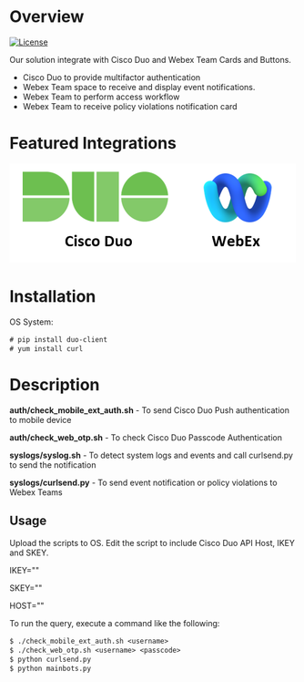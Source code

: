 # Overview
[![License](https://img.shields.io/badge/License-View%20License-orange)](http://www.glocomp.com/)

Our solution integrate with Cisco Duo and Webex Team Cards and Buttons.

- Cisco Duo to provide multifactor authentication
- Webex Team space to receive and display event notifications.
- Webex Team to perform access workflow
- Webex Team to receive policy violations notification card

# Featured Integrations
![integration](https://github.com/glocomp-cisco-2021/secureki/blob/main/docs/integration.png)

# Installation

OS System:
```
# pip install duo-client
# yum install curl

```
# Description
**auth/check_mobile_ext_auth.sh**  - To send Cisco Duo Push authentication to mobile device

**auth/check_web_otp.sh**          - To check Cisco Duo Passcode Authentication

**syslogs/syslog.sh**                 - To detect system logs and events and call curlsend.py to send the notification

**syslogs/curlsend.py**               - To send event notification or policy violations to Webex Teams



## Usage
Upload the scripts to OS. Edit the script to include Cisco Duo API Host, IKEY and SKEY.

IKEY=""

SKEY=""

HOST=""


To run the query, execute a command like the following:

```
$ ./check_mobile_ext_auth.sh <username>
$ ./check_web_otp.sh <username> <passcode>
$ python curlsend.py
$ python mainbots.py
```

